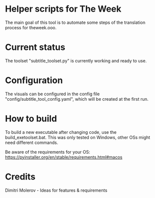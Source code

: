 # Helper scripts for The Week

The main goal of this tool is to automate some steps of the translation process for theweek.ooo.

# Current status
The toolset "subtitle_toolset.py" is currently working and ready to use.

# Configuration
The visuals can be configured in the config file "config/subtitle_tool_config.yaml", which will be created at the first run.

# How to build
To build a new executable after changing code, use the build_exetoolset.bat. This was only tested on Windows, other OSs might need different commands.

Be aware of the requirements for your OS: https://pyinstaller.org/en/stable/requirements.html#macos

# Credits
Dimitri Molerov - Ideas for features & requirements
